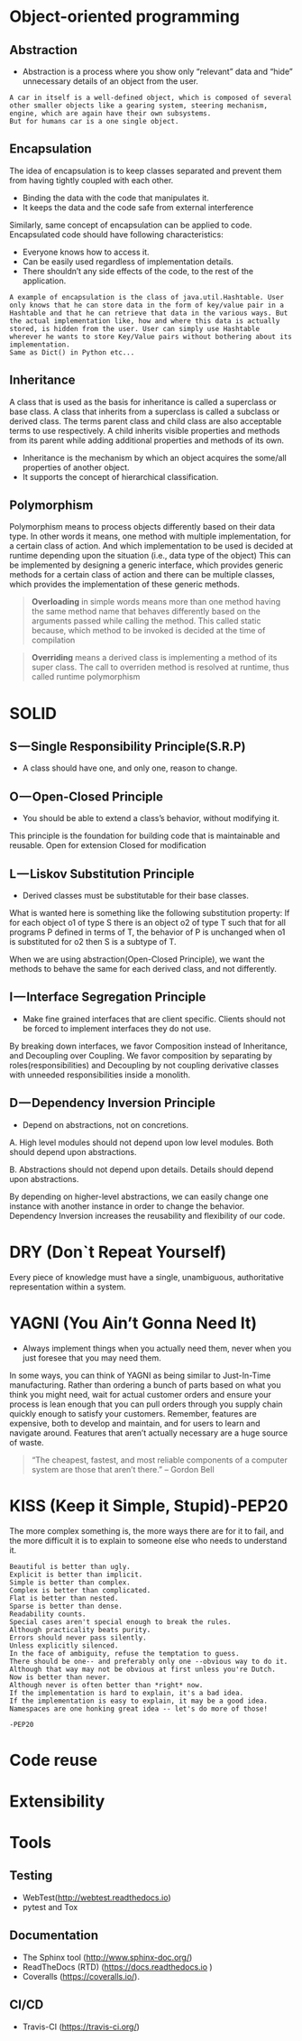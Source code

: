 # Object-oriented programming

## Abstraction
- Abstraction is a process where you show only “relevant” data and “hide” unnecessary details of an object from the user.

```
A car in itself is a well-defined object, which is composed of several other smaller objects like a gearing system, steering mechanism, engine, which are again have their own subsystems. 
But for humans car is a one single object.
```

## Encapsulation

The idea of encapsulation is to keep classes separated and prevent them from having tightly coupled with each other.

- Binding the data with the code that manipulates it.
- It keeps the data and the code safe from external interference

Similarly, same concept of encapsulation can be applied to code. Encapsulated code should have following characteristics:

- Everyone knows how to access it.
- Can be easily used regardless of implementation details.
- There shouldn’t any side effects of the code, to the rest of the application.

```
A example of encapsulation is the class of java.util.Hashtable. User only knows that he can store data in the form of key/value pair in a Hashtable and that he can retrieve that data in the various ways. But the actual implementation like, how and where this data is actually stored, is hidden from the user. User can simply use Hashtable wherever he wants to store Key/Value pairs without bothering about its implementation.
Same as Dict() in Python etc...
```

## Inheritance

A class that is used as the basis for inheritance is called a superclass or base class. A class that inherits from a superclass is called a subclass or derived class. The terms parent class and child class are also acceptable terms to use respectively. A child inherits visible properties and methods from its parent while adding additional properties and methods of its own.

- Inheritance is the mechanism by which an object acquires the some/all properties of another object.
- It supports the concept of hierarchical classification.

## Polymorphism
Polymorphism means to process objects differently based on their data type.
In other words it means, one method with multiple implementation, for a certain class of action. And which implementation to be used is decided at runtime depending upon the situation (i.e., data type of the object)
This can be implemented by designing a generic interface, which provides generic methods for a certain class of action and there can be multiple classes, which provides the implementation of these generic methods.

> __Overloading__ in simple words means more than one method having the same method name that behaves differently based on the arguments passed while calling the method. This called static because, which method to be invoked is decided at the time of compilation

> __Overriding__ means a derived class is implementing a method of its super class. The call to overriden method is resolved at runtime, thus called runtime polymorphism

# SOLID

## S — Single Responsibility Principle(S.R.P)
- A class should have one, and only one, reason to change.

## O — Open-Closed Principle
- You should be able to extend a class’s behavior, without modifying it.

This principle is the foundation for building code that is maintainable and reusable.
Open for extension
Closed for modification

## L — Liskov Substitution Principle
- Derived classes must be substitutable for their base classes.

What is wanted here is something like the following substitution property: If
for each object o1 of type S there is an object o2 of type T such that for all
programs P defined in terms of T, the behavior of P is unchanged when o1 is
substituted for o2 then S is a subtype of T.

When we are using abstraction(Open-Closed Principle), we want the methods to behave the same for each derived class, and not differently.

## I — Interface Segregation Principle
- Make fine grained interfaces that are client specific.
Clients should not be forced to implement interfaces they do not use.

By breaking down interfaces, we favor Composition instead of Inheritance, and Decoupling over Coupling. We favor composition by separating by roles(responsibilities) and Decoupling by not coupling derivative classes with unneeded responsibilities inside a monolith.

## D — Dependency Inversion Principle
- Depend on abstractions, not on concretions.

A. High level modules should not depend upon low level modules. Both should depend upon abstractions.

B. Abstractions should not depend upon details. Details should depend upon abstractions.

By depending on higher-level abstractions, we can easily change one instance with another instance in order to change the behavior. Dependency Inversion increases the reusability and flexibility of our code.

# DRY (Don`t Repeat Yourself)
Every piece of knowledge must have a single, unambiguous, authoritative representation within a system.

# YAGNI (You Ain’t Gonna Need It)
- Always implement things when you actually need them, never when you just foresee that you may need them.

In some ways, you can think of YAGNI as being similar to Just-In-Time manufacturing.  Rather than ordering a bunch of parts based on what you think you might need, wait for actual customer orders and ensure your process is lean enough that you can pull orders through you supply chain quickly enough to satisfy your customers. 
Remember, features are expensive, both to develop and maintain, and for users to learn and navigate around.  Features that aren’t actually necessary are a huge source of waste.
> “The cheapest, fastest, and most reliable components of a computer system are those that aren’t there.” – Gordon Bell

# KISS (Keep it Simple, Stupid)-PEP20
The more complex something is, the more ways there are for it to fail, and the more difficult it is to explain to someone else who needs to understand it. 

```
Beautiful is better than ugly.
Explicit is better than implicit.
Simple is better than complex.
Complex is better than complicated.
Flat is better than nested.
Sparse is better than dense.
Readability counts.
Special cases aren't special enough to break the rules.
Although practicality beats purity.
Errors should never pass silently.
Unless explicitly silenced.
In the face of ambiguity, refuse the temptation to guess.
There should be one-- and preferably only one --obvious way to do it.
Although that way may not be obvious at first unless you're Dutch.
Now is better than never.
Although never is often better than *right* now.
If the implementation is hard to explain, it's a bad idea.
If the implementation is easy to explain, it may be a good idea.
Namespaces are one honking great idea -- let's do more of those!

-PEP20
```

# Code reuse

# Extensibility

# Tools

## Testing

- WebTest(http://webtest.readthedocs.io)
- pytest and Tox

## Documentation

- The Sphinx tool (http://www.sphinx-doc.org/)
- ReadTheDocs (RTD) (https://docs.readthedocs.io )
- Coveralls (https://coveralls.io/).

## CI/CD

- Travis-CI (https://travis-ci.org/)